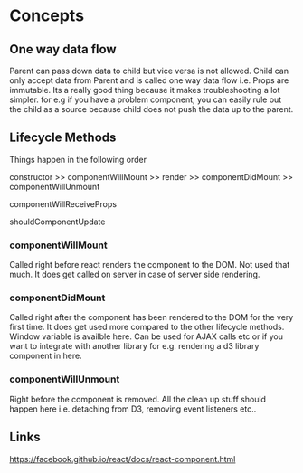 # Concepts

## One way data flow

Parent can pass down data to child but vice versa is not allowed. Child can only accept data from Parent and is called one way data flow i.e. Props are immutable. Its a really good thing because it makes troubleshooting a lot simpler. for e.g if you have a problem component, you can easily rule out the child as a source because child does not push the data up to the parent.

## Lifecycle Methods

Things happen in the following order

constructor >> componentWillMount >> render >> componentDidMount >> componentWillUnmount

componentWillReceiveProps

shouldComponentUpdate


### componentWillMount

Called right before react renders the component to the DOM. Not used that much. It does get called on server in case of server side rendering.


### componentDidMount

Called right after the component has been rendered to the DOM for the very first time. It does get used more compared to the other lifecycle methods. Window variable is availble here. Can be used for AJAX calls etc or if you want to integrate with another library for e.g. rendering a d3 library component in here.

### componentWillUnmount

Right before the component is removed. All the clean up stuff should happen here i.e. detaching from D3, removing event listeners etc..


## Links

https://facebook.github.io/react/docs/react-component.html